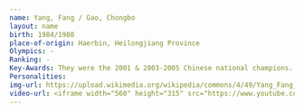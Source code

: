 ```yaml
---
name: Yang, Fang / Gao, Chongbo
layout: name
birth: 1984/1980
place-of-origin: Haerbin, Heilongjiang Province
Olympics: -
Ranking: -
Key-Awards: They were the 2001 & 2003-2005 Chinese national champions. Their highest placement at an ISU championship was 6th at the 2004 Four Continents Championships.
Personalities: 
img-url: https://upload.wikimedia.org/wikipedia/commons/4/49/Yang_Fang_%26_Gao_Chongbo_2003_NHK_Trophy.jpg
video-url: <iframe width="560" height="315" src="https://www.youtube.com/embed/KQxQ6BPHZmU" title="YouTube video player" frameborder="0" allow="accelerometer; autoplay; clipboard-write; encrypted-media; gyroscope; picture-in-picture" allowfullscreen></iframe>
---
```


